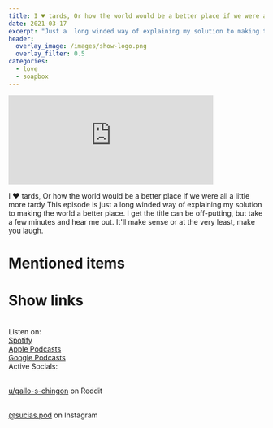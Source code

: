 ```yaml
---
title: I ♥️ tards, Or how the world would be a better place if we were all a little more tardy
date: 2021-03-17
excerpt: "Just a  long winded way of explaining my solution to making the world a better place"
header:
  overlay_image: /images/show-logo.png
  overlay_filter: 0.5
categories:
  - love
  - soapbox
---
```


<iframe src="https://open.spotify.com/embed-podcast/episode/2HngEffFlknxuwWGbpqTwL" width="80%" height="175" frameborder="0" allowtransparency="true" allow="encrypted-media"></iframe>

I ♥️ tards, Or how the world would be a better place if we were all a little more tardy
This episode is just a  long winded way of explaining my solution to making the world a better place.
I get the title can be off-putting, but take a few minutes and hear me out. It'll make sense or at the very least, make you laugh.

# Mentioned items

# Show links

<br> Listen on:
<br> [Spotify](https://open.spotify.com/show/3XjoipCU3QzeIaQAAQpBdW)  <a href='https://open.spotify.com/show/3XjoipCU3QzeIaQAAQpBdW'><i class='fab fa-spotify'></i></a>
<br> [Apple Podcasts](https://podcasts.apple.com/us/podcast/sucias/id1548173787) <a href='https://podcasts.apple.com/us/podcast/sucias/id1548173787'> <i class='fas fa-podcast'></i></a>
<br> [Google Podcasts](https://podcasts.google.com/feed/aHR0cHM6Ly9hbmNob3IuZm0vcy80MjI0YzYzYy9wb2RjYXN0L3Jzcw)  <a href='https://podcasts.google.com/feed/aHR0cHM6Ly9hbmNob3IuZm0vcy80MjI0YzYzYy9wb2RjYXN0L3Jzcw'><i class='fab fa-google-play'></i></a>
<br> Active Socials:

<br> [u/gallo-s-chingon](https://reddit.com/u/gallo-s-chingon/submitted) on Reddit <a href='https://reddit.com/u/gallo-s-chingon/submitted'><i class='fab fa-reddit'></i></a>

<br> [@sucias.pod](https://instagram.com/sucias.pod) on Instagram  <a href='https://www.instagram.com/sucias.pod'><i class='fab fa-instagram'></i></a>
